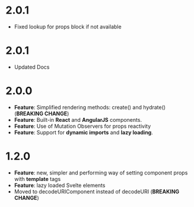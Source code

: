 # 2.0.1
- Fixed lookup for props block if not available

# 2.0.1
- Updated Docs

# 2.0.0
- **Feature**: Simplified rendering methods: create() and hydrate() (**BREAKING CHANGE**)
- **Feature**: Built-in **React** and **AngularJS** components.
- **Feature**: Use of Mutation Observers for props reactivity
- **Feature**: Support for **dynamic imports** and **lazy loading**.

# 1.2.0
- **Feature**: new, simpler and performing way of setting component props with **template** tags
- **Feature**: lazy loaded Svelte elements
- Moved to decodeURIComponent instead of decodeURI (**BREAKING CHANGE**)
